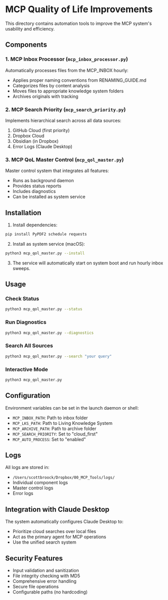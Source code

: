 # MCP Quality of Life Improvements

This directory contains automation tools to improve the MCP system's usability and efficiency.

## Components

### 1. MCP Inbox Processor (`mcp_inbox_processor.py`)
Automatically processes files from the MCP_INBOX hourly:
- Applies proper naming conventions from RENAMING_GUIDE.md
- Categorizes files by content analysis
- Moves files to appropriate knowledge system folders
- Archives originals with tracking

### 2. MCP Search Priority (`mcp_search_priority.py`)
Implements hierarchical search across all data sources:
1. GitHub Cloud (first priority)
2. Dropbox Cloud
3. Obsidian (in Dropbox)
4. Error Logs (Claude Desktop)

### 3. MCP QoL Master Control (`mcp_qol_master.py`)
Master control system that integrates all features:
- Runs as background daemon
- Provides status reports
- Includes diagnostics
- Can be installed as system service

## Installation

1. Install dependencies:
```bash
pip install PyPDF2 schedule requests
```

2. Install as system service (macOS):
```bash
python3 mcp_qol_master.py --install
```

3. The service will automatically start on system boot and run hourly inbox sweeps.

## Usage

### Check Status
```bash
python3 mcp_qol_master.py --status
```

### Run Diagnostics
```bash
python3 mcp_qol_master.py --diagnostics
```

### Search All Sources
```bash
python3 mcp_qol_master.py --search "your query"
```

### Interactive Mode
```bash
python3 mcp_qol_master.py
```

## Configuration

Environment variables can be set in the launch daemon or shell:
- `MCP_INBOX_PATH`: Path to inbox folder
- `MCP_LKS_PATH`: Path to Living Knowledge System
- `MCP_ARCHIVE_PATH`: Path to archive folder
- `MCP_SEARCH_PRIORITY`: Set to "cloud_first"
- `MCP_AUTO_PROCESS`: Set to "enabled"

## Logs

All logs are stored in:
- `/Users/scottbroock/Dropbox/00_MCP_Tools/logs/`
- Individual component logs
- Master control logs
- Error logs

## Integration with Claude Desktop

The system automatically configures Claude Desktop to:
- Prioritize cloud searches over local files
- Act as the primary agent for MCP operations
- Use the unified search system

## Security Features

- Input validation and sanitization
- File integrity checking with MD5
- Comprehensive error handling
- Secure file operations
- Configurable paths (no hardcoding)